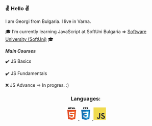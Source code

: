 ### :v: Hello :v:
I am Georgi from Bulgaria. I live in Varna.

<!--
`README.md` (this file) appears on your GitHub profile.
-->
🎓 I’m currently learning JavaScript at SoftUni Bulgaria => [Software University (SoftUni)](https://softuni.bg/) 🎓
      
***Main Courses***

  :heavy_check_mark: JS Basics


  :heavy_check_mark: JS Fundamentals
 
   
  :x: JS Advance => In progres. :)


<h3 align="center">Languages:</h3>

<p align="center">
<a href="https://www.w3.org/html/" target="_blank" rel="noreferrer"> <img src="https://raw.githubusercontent.com/devicons/devicon/master/icons/html5/html5-original-wordmark.svg" alt="html5" width="40" height="40"/> </a><a href="https://www.w3schools.com/css/" target="_blank" rel="noreferrer"> <img src="https://raw.githubusercontent.com/devicons/devicon/master/icons/css3/css3-original-wordmark.svg" alt="css3" width="40" height="40"/> </a><a href="https://developer.mozilla.org/en-US/docs/Web/JavaScript" target="_blank" rel="noreferrer"> <img src="https://raw.githubusercontent.com/devicons/devicon/master/icons/javascript/javascript-original.svg" alt="javascript" width="40" height="40"/> </a>
</p>
